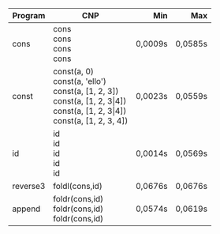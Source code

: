 Program | CNP | Min | Max
--- | --- | ---: | ---:
cons | cons<br/>cons<br/>cons<br/>cons | 0,0009s | 0,0585s
const | const(a, 0)<br/>const(a, 'ello')<br/>const(a, [1, 2, 3])<br/>const(a, [1, 2, 3\|4])<br/>const(a, [1, 2, 3\|4])<br/>const(a, [1, 2, 3, 4]) | 0,0023s | 0,0559s
id | id<br/>id<br/>id<br/>id<br/>id | 0,0014s | 0,0569s
reverse3 | foldl(cons,id) | 0,0676s | 0,0676s
append | foldr(cons,id)<br/>foldr(cons,id)<br/>foldr(cons,id) | 0,0574s | 0,0619s
